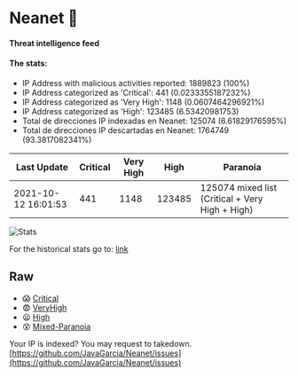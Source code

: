 # Neanet :hocho:
#### Threat intelligence feed
#### The stats:

- IP Address with malicious activities reported: 1889823 (100%)
- IP Address categorized as 'Critical':  441 (0.0233355187232%)
- IP Address categorized as 'Very High':  1148 (0.0607464296921%)
- IP Address categorized as 'High':  123485 (6.53420981753)
- Total de direcciones IP indexadas en Neanet:  125074 (6.61829176595%)
- Total de direcciones IP descartadas en Neanet:  1764749 (93.3817082341%)

| Last Update | Critical | Very High | High | Paranoia |
| --- | --- | --- | --- | --- |
| 2021-10-12 16:01:53 | 441 | 1148 | 123485 | 125074 mixed list (Critical + Very High + High)|

![Stats](https://docs.google.com/spreadsheets/d/e/2PACX-1vSnaNMIXVabIpDJjufMlzH7poXnshF3mgd8Is1g9ytUEzVsP5my4Trn8f-xkoLLQ38xpL3HtmUexLo6/pubchart?oid=501124687&format=image)

For the historical stats go to: [link](/stats.csv)
## Raw
- :scream: [Critical](https://raw.githubusercontent.com/JavaGarcia/Neanet/master/blacklists/neanet_critical.txt)
- :fearful: [VeryHigh](https://raw.githubusercontent.com/JavaGarcia/Neanet/master/blacklists/neanet_veryHigh.txtt)
- :frowning: [High](https://raw.githubusercontent.com/JavaGarcia/Neanet/master/blacklists/neanet_high.txt)
- :dizzy_face: [Mixed-Paranoia](https://raw.githubusercontent.com/JavaGarcia/Neanet/master/blacklists/neanet_all.txt)


Your IP is indexed? You may request to takedown. [https://github.com/JavaGarcia/Neanet/issues](https://github.com/JavaGarcia/Neanet/issues)



































































































































































































































































































































































































































































































































































































































































































































































































































































































































































































































































































































































































































































































































































































































































































































































































































































































































































































































































































































































































































































































































































































































































































































































































































































































































































































































































































































































































































































































































































































































































































































































































































































































































































































































































































































































































































































































































































































































































































































































































































































































































































































































































































































































































































































































































































































































































































































































































































































































































































































































































































































































































































































































































































































































































































































































































































































































































































































































































































































































































































































































































































































































































































































































































































































































































































































































































































































































































































































































































































































































































































































































































































































































































































































































































































































































































































































































































































































































































































































































































































































































































































































































































































































































































































































































































































































































































































































































































































































































































































































































































































































































































































































































































































































































































































































































































































